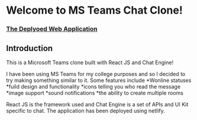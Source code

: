 # Welcome to MS Teams Chat Clone!

### [The Deplyoed Web Application](https://letzchatnow.netlify.app/)

## Introduction

This is a Microsoft Teams clone built with React JS and Chat Engine!

I have been using MS Teams for my college purposes and so I decided to try making something similar to it.
Some features include
 *Wonline statuses
 *fuild design and functionality
 *icons telling you who read the message
 *image support
 *sound notifications
 *the ability to create multiple rooms
 
React JS is the framework used and Chat Engine is a set of APIs and UI Kit specific to chat. The application has been deployed using netlify.






